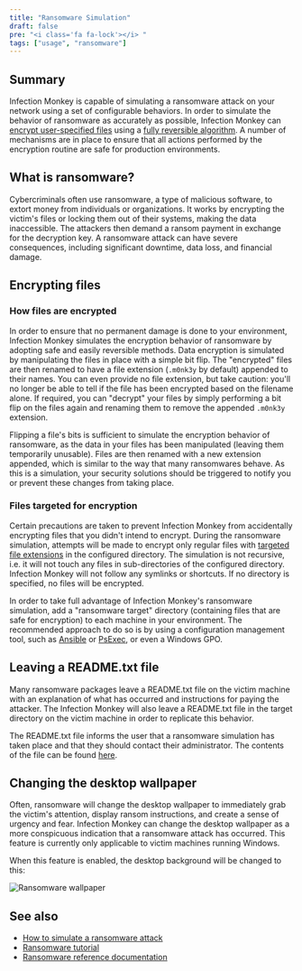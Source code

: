```yaml
---
title: "Ransomware Simulation"
draft: false
pre: "<i class='fa fa-lock'></i> "
tags: ["usage", "ransomware"]
---
```


## Summary
Infection Monkey is capable of simulating a ransomware attack on your network
using a set of configurable behaviors. In order to simulate the behavior of
ransomware as accurately as possible, Infection Monkey can [encrypt
user-specified
files](/reference/payloads/ransomware/#files-targeted-for-encryption) using a
[fully reversible algorithm](#how-files-are-encrypted). A number of mechanisms
are in place to ensure that all actions performed by the encryption routine are
safe for production environments.

## What is ransomware?

Cybercriminals often use ransomware, a type of malicious software, to extort
money from individuals or organizations. It works by encrypting the victim's
files or locking them out of their systems, making the data inaccessible. The
attackers then demand a ransom payment in exchange for the decryption key. A
ransomware attack can have severe consequences, including significant downtime,
data loss, and financial damage.

## Encrypting files

### How files are encrypted

In order to ensure that no permanent damage is done to your environment,
Infection Monkey simulates the encryption behavior of ransomware by
adopting safe and easily reversible methods. Data encryption is simulated by
manipulating the files in place with a simple bit flip. The "encrypted" files
are then renamed to have a file extension (`.m0nk3y` by default) appended to
their names. You can even provide no file extension, but take caution: you'll
no longer be able to tell if the file has been encrypted based on the filename
alone. If required, you can "decrypt" your files by simply performing a bit flip
on the files again and renaming them to remove the appended `.m0nk3y` extension.

Flipping a file's bits is sufficient to simulate the encryption behavior of
ransomware, as the data in your files has been manipulated (leaving them
temporarily unusable). Files are then renamed with a new extension appended,
which is similar to the way that many ransomwares behave. As this is a
simulation, your security solutions should be triggered to notify you or
prevent these changes from taking place.

### Files targeted for encryption

Certain precautions are taken to prevent Infection Monkey from accidentally
encrypting files that you didn't intend to encrypt. During the ransomware
simulation, attempts will be made to encrypt only regular files with [targeted
file extensions](/reference/payloads/ransomware/#files-targeted-for-encryption)
in the configured directory. The simulation is not recursive, i.e. it will not
touch any files in sub-directories of the configured directory. Infection
Monkey will not follow any symlinks or shortcuts. If no directory is specified,
no files will be encrypted.

In order to take full advantage of Infection Monkey's ransomware simulation,
add a "ransomware target" directory (containing files that are safe for
encryption) to each machine in your environment. The recommended approach to do
so is by using a configuration management tool, such as
[Ansible](https://docs.ansible.com/ansible/latest/user_guide/) or
[PsExec](https://theitbros.com/using-psexec-to-run-commands-remotely/), or even
a Windows GPO.

## Leaving a README.txt file

Many ransomware packages leave a README.txt file on the victim machine with an
explanation of what has occurred and instructions for paying the attacker. The
Infection Monkey will also leave a README.txt file in the target directory on
the victim machine in order to replicate this behavior.

The README.txt file informs the user that a ransomware simulation has taken
place and that they should contact their administrator. The contents of the
file can be found
[here](https://github.com/guardicore/monkey/blob/master/monkey/agent_plugins/payloads/ransomware/src/ransomware_readme.txt).

## Changing the desktop wallpaper

Often, ransomware will change the desktop wallpaper to immediately grab the
victim's attention, display ransom instructions, and create a sense of urgency
and fear. Infection Monkey can change the desktop wallpaper as a more
conspicuous indication that a ransomware attack has occurred. This feature is
currently only applicable to victim machines running Windows.

When this feature is enabled, the desktop background will be changed to this:

![Ransomware
wallpaper](/images/island/others/ransomware-wallpaper-downsized.png
"Ransomware wallpaper")


## See also
- [How to simulate a ransomware attack](/howtos/simulate-ransomware)
- [Ransomware tutorial](/tutorials/ransomware/)
- [Ransomware reference documentation](/reference/payloads/ransomware)
